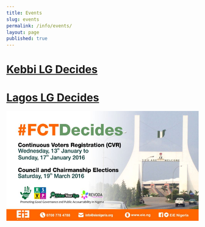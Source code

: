 ```yaml
---
title: Events
slug: events
permalink: /info/events/
layout: page
published: true
---
```


# [Kebbi LG Decides](/info/local-government-elections "Local Government Elections")

# [Lagos LG Decides](/info/local-government-elections "Local Government Elections")

![FCT LGA Polls 2016](/media_root/file_archive/FCTDecides_BoucZlV.jpg "FCT LGA Polls 2016")
